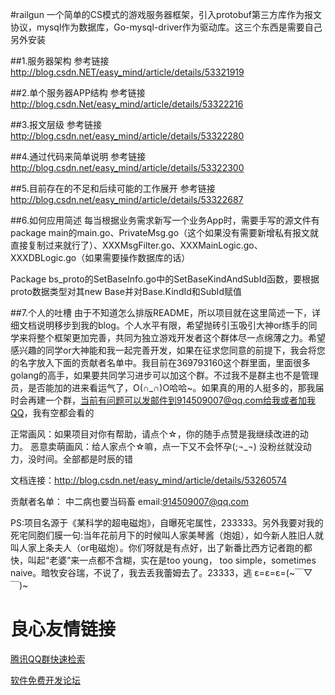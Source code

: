 #railgun
一个简单的CS模式的游戏服务器框架，引入protobuf第三方库作为报文协议，mysql作为数据库，Go-mysql-driver作为驱动库。这三个东西是需要自己另外安装

##1.服务器架构
参考链接 http://blog.csdn.NET/easy_mind/article/details/53321919

##2.单个服务器APP结构
参考链接 http://blog.csdn.Net/easy_mind/article/details/53322216

##3.报文层级
参考链接 http://blog.csdn.net/easy_mind/article/details/53322280

##4.通过代码来简单说明
参考链接 http://blog.csdn.net/easy_mind/article/details/53322300

##5.目前存在的不足和后续可能的工作展开
参考链接 http://blog.csdn.net/easy_mind/article/details/53322687

##6.如何应用简述
每当根据业务需求新写一个业务App时，需要手写的源文件有
package main的main.go、PrivateMsg.go（这个如果没有需要新增私有报文就直接复制过来就行了）、XXXMsgFilter.go、XXXMainLogic.go、XXXDBLogic.go（如果需要操作数据库的话）

Package bs_proto的SetBaseInfo.go中的SetBaseKindAndSubId函数，要根据proto数据类型对其new Base并对Base.KindId和SubId赋值

##7.个人的吐槽
由于不知道怎么排版README，所以项目就在这里简述一下，详细文档说明移步到我的blog。个人水平有限，希望抛砖引玉吸引大神or练手的同学来将整个框架更加完善，共同为独立游戏开发者这个群体尽一点绵薄之力。希望感兴趣的同学or大神能和我一起完善开发，如果在征求您同意的前提下，我会将您的名字放入下面的贡献者名单中。我目前在369793160这个群里面，里面很多golang的高手，如果要共同学习进步可以加这个群。不过我不是群主也不是管理员，是否能加的进来看运气了，O(∩_∩)O哈哈~。如果真的用的人挺多的，那我届时会再建一个群，当前有问题可以发邮件到914509007@qq.com给我或者加我QQ，我有空都会看的

正常画风：如果项目对你有帮助，请点个☆，你的随手点赞是我继续改进的动力。
恶意卖萌画风：给人家点个☆嘛，点一下又不会怀孕(;¬_¬) 没粉丝就没动力，没时间。全部都是时辰的错

文档连接：http://blog.csdn.net/easy_mind/article/details/53260574

贡献者名单：
中二病也要当码畜	email:914509007@qq.com

PS:项目名源于《某科学的超电磁炮》，自曝死宅属性，233333。另外我要对我的死宅同胞们膜一句:当年花前月下的时候叫人家美琴酱（炮姐），如今新人胜旧人就叫人家上条夫人（or电磁炮）。你们呀就是有点好，出了新番比西方记者跑的都快，叫起“老婆”来一点都不含糊，实在是too young， too simple，sometimes naive。暗牧安谷瑞，不说了，我去丢我蕾姆去了。23333，逃 ε=ε=ε=(~￣▽￣)~

 # 良心友情链接

[腾讯QQ群快速检索](http://u.720life.cn/s/8cf73f7c)

[软件免费开发论坛](http://u.720life.cn/s/bbb01dc0)